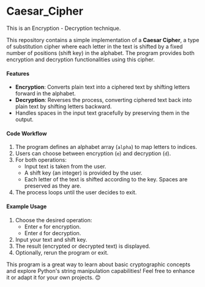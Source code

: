 # Caesar_Cipher
This is an Encryption - Decryption technique.

This repository contains a simple implementation of a **Caesar Cipher**, a type of substitution cipher where each letter in the text is shifted by a fixed number of positions (shift key) in the alphabet. The program provides both encryption and decryption functionalities using this cipher.

#### Features
- **Encryption**: Converts plain text into a ciphered text by shifting letters forward in the alphabet.
- **Decryption**: Reverses the process, converting ciphered text back into plain text by shifting letters backward.
- Handles spaces in the input text gracefully by preserving them in the output.

#### Code Workflow
1. The program defines an alphabet array (`alpha`) to map letters to indices.
2. Users can choose between encryption (`e`) and decryption (`d`).
3. For both operations:
   - Input text is taken from the user.
   - A shift key (an integer) is provided by the user.
   - Each letter of the text is shifted according to the key. Spaces are preserved as they are.
4. The process loops until the user decides to exit.

#### Example Usage
1. Choose the desired operation:
   - Enter `e` for encryption.
   - Enter `d` for decryption.
2. Input your text and shift key.
3. The result (encrypted or decrypted text) is displayed.
4. Optionally, rerun the program or exit.

This program is a great way to learn about basic cryptographic concepts and explore Python's string manipulation capabilities! Feel free to enhance it or adapt it for your own projects. 😊
